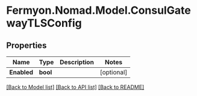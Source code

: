 # Fermyon.Nomad.Model.ConsulGatewayTLSConfig

## Properties

Name | Type | Description | Notes
------------ | ------------- | ------------- | -------------
**Enabled** | **bool** |  | [optional] 

[[Back to Model list]](../README.md#documentation-for-models) [[Back to API list]](../README.md#documentation-for-api-endpoints) [[Back to README]](../README.md)

